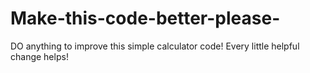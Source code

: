 # Make-this-code-better-please-
DO anything to improve this simple calculator code! Every little helpful change helps!
